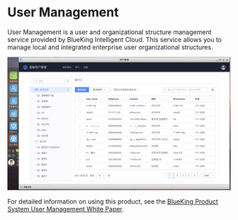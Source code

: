 # User Management

User Management is a user and organizational structure management service provided by BlueKing Intelligent Cloud. This service allows you to manage local and integrated enterprise user organizational structures.

![-w2020](../assets/dock_usermanage.png)

For detailed information on using this product, see the [BlueKing Product System User Management White Paper](../../../../UserManage/2.5/UserGuide/Introduce/README.md).